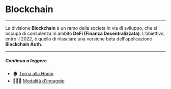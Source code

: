 # Blockchain

---

La divisione **Blockchain** è un ramo della società in via di sviluppo, che si occupa di consulenza in ambito
**DeFi (Finanza Decentralizzata)**. L’obiettivo, entro il 2022, è quello di rilasciare una versione beta dell'applicazione **Blockchain Auth**.

---

##### Continua a leggere

- 🏠 [Torna alla Home](https://github.com/bitRocket-dev)
- 👨🏻‍💻 [Modalità d'ingaggio](https://github.com/bitRocket-dev/.github/blob/main/profile/ABOUT.md)
